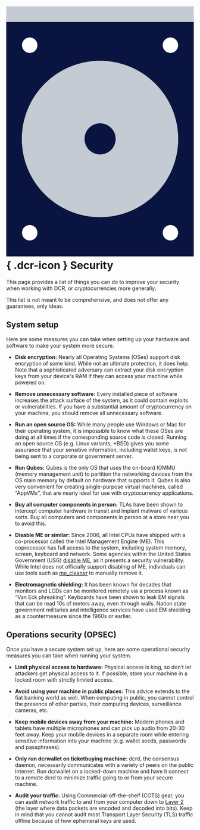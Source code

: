 # ![](../img/dcr-icons/Harddrive.svg){ .dcr-icon } Security

This page provides a list of things you can do to improve your security when working with DCR, or cryptocurrencies more generally.

This list is not meant to be comprehensive, and does not offer any guarantees, only ideas. 


## System setup

Here are some measures you can take when setting up your hardware and software to make your system more secure. 

- **Disk encryption:** Nearly all Operating Systems (OSes) support disk encryption of some kind. While not an ultimate protection, it does help. Note that a sophisticated adversary can extract your disk encryption keys from your device's RAM if they can access your machine while powered on. 

- **Remove unnecessary software:** Every installed piece of software increases the attack surface of the system, as it could contain exploits or vulnerabilities. If you have a substantial amount of cryptocurrency on your machine, you should remove all unnecessary software. 

- **Run an open source OS:** While many people use Windows or Mac for their operating system, it is impossible to know what these OSes are doing at all times if the corresponding source code is closed. Running an open source OS (e.g. Linux variants, *BSD) gives you some assurance that your sensitive information, including wallet keys, is not being sent to a corporate or government server.

- **Run Qubes:** Qubes is the only OS that uses the on-board IOMMU (memory management unit) to partition the networking devices from the OS main memory by default on hardware that supports it. Qubes is also very convenient for creating single-purpose virtual machines, called “AppVMs”, that are nearly ideal for use with cryptocurrency applications.

- **Buy all computer components in person:** TLAs have been shown to intercept computer hardware in transit and implant malware of various sorts. Buy all computers and components in person at a store near you to avoid this.

- **Disable ME or similar:** Since 2006, all Intel CPUs have shipped with a co-processor called the Intel Management Engine (ME). This coprocessor has full access to the system, including system memory, screen, keyboard and network. Some agencies within the United States Government (USG) [disable ME](https://www.csoonline.com/article/3220476/researchers-say-now-you-too-can-disable-intel-me-backdoor-thanks-to-the-nsa.html), as it presents a security vulnerability. While Intel does not officially support disabling of ME, individuals can use tools such as [me_cleaner](https://github.com/corna/me_cleaner) to manually remove it. 

- **Electromagnetic shielding:** It has been known for decades that monitors and LCDs can be monitored remotely via a process known as “Van Eck phreaking”. Keyboards have been shown to leak EM signals that can be read 10s of meters away, even through walls. Nation state government militaries and intelligence services have used EM shielding as a countermeasure since the 1960s or earlier.

## Operations security (OPSEC)

Once you have a secure system set up, here are some operational security measures you can take when running your system.

- **Limit physical access to hardware:** Physical access is king, so don’t let attackers get physical access to it. If possible, store your machine in a locked room with strictly limited access.

- **Avoid using your machine in public places:** This advice extends to the fiat banking world as well. When computing in public, you cannot control the presence of other parties, their computing devices, surveillance cameras, etc.

- **Keep mobile devices away from your machine:** Modern phones and tablets have multiple microphones and can pick up audio from 20-30 feet away. Keep your mobile devices in a separate room while entering sensitive information into your machine (e.g. wallet seeds, passwords and passphrases).

- **Only run dcrwallet on ticketbuying machine:** dcrd, the consensus daemon, necessarily communicates with a variety of peers on the public internet. Run dcrwallet on a locked-down machine and have it connect to a remote dcrd to minimize traffic going to or from your secure machine.

- **Audit your traffic:** Using Commercial-off-the-shelf (COTS) gear, you can audit network traffic to and from your computer down to [Layer 2](https://en.wikipedia.org/wiki/Layer_2) (the layer where data packets are encoded and decoded into bits). Keep in mind that you cannot audit most Transport Layer Security (TLS) traffic offline because of how ephemeral keys are used.


